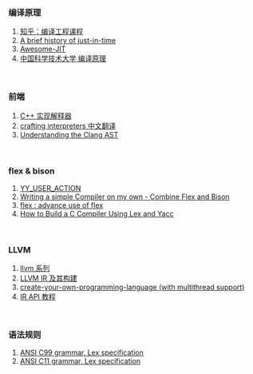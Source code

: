 ### 编译原理
1. [知乎：编译工程课程](https://www.zhihu.com/column/c_1081509964404543488)
2. [A brief history of just-in-time](http://eecs.ucf.edu/~dcm/Teaching/COT4810-Spring2011/Literature/JustInTimeCompilation.pdf)
3. [Awesome-JIT](https://github.com/wdv4758h/awesome-jit)
4. [中国科学技术大学 编译原理](https://gaozhiyuan.net/compilers)
<br>

### 前端
1. [C++ 实现解释器](http://lesliezhu.com/archive.html)
2. [crafting interpreters 中文翻译](https://zihengcat.github.io/crafting-interpreters-zh-cn)
3. [Understanding the Clang AST](https://jonasdevlieghere.com/understanding-the-clang-ast/)
<br>

### flex & bison

1. [YY_USER_ACTION](https://www.cnblogs.com/Frandy/archive/2013/04/10/parser_flex_bison_location_using.html)
2. [Writing a simple Compiler on my own - Combine Flex and Bison](https://steemit.com/utopian-io/@drifter1/writing-a-simple-compiler-on-my-own-combine-flex-and-bison)
3. [flex : advance use of flex](https://people.cs.aau.dk/~marius/sw/flex/Advanced-Use-of-Flex.html)
4. [How to Build a C Compiler Using Lex and Yacc](https://medium.com/codex/building-a-c-compiler-using-lex-and-yacc-446262056aaa)
<br>

### LLVM

1. [llvm 系列](https://blog.csdn.net/zhanglin_wu/category_11835780.html)
2. [LLVM IR 及其构建](https://clarazhang.gitbooks.io/compiler-f2017/content/llvmIRGen.html)
3. [create-your-own-programming-language (with multithread support)](https://mukulrathi.com/create-your-own-programming-language/concurrency-runtime-language-tutorial/)
4. [IR API 教程](https://blog.csdn.net/qq_42570601/category_10200372.html)
<br>

### 语法规则
1. [ANSI C99 grammar, Lex specification](https://www.quut.com/c/ANSI-C-grammar-l-1999.html)
2. [ANSI C11 grammar, Lex specification](https://www.quut.com/c/ANSI-C-grammar-y-2011.html)
